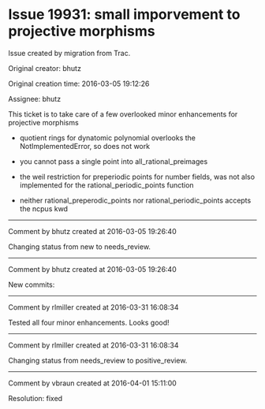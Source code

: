 # Issue 19931: small imporvement to projective morphisms

Issue created by migration from Trac.

Original creator: bhutz

Original creation time: 2016-03-05 19:12:26

Assignee: bhutz

This ticket is to take care of a few overlooked minor enhancements for projective morphisms

- quotient rings for dynatomic polynomial overlooks the NotImplementedError, so does not work

- you cannot pass a single point into all_rational_preimages

- the weil restriction for preperiodic points for number fields, was not also implemented for the rational_periodic_points function

- neither rational_preperodic_points nor rational_periodic_points accepts the ncpus kwd


---

Comment by bhutz created at 2016-03-05 19:26:40

Changing status from new to needs_review.


---

Comment by bhutz created at 2016-03-05 19:26:40

New commits:


---

Comment by rlmiller created at 2016-03-31 16:08:34

Tested all four minor enhancements. Looks good!


---

Comment by rlmiller created at 2016-03-31 16:08:34

Changing status from needs_review to positive_review.


---

Comment by vbraun created at 2016-04-01 15:11:00

Resolution: fixed

